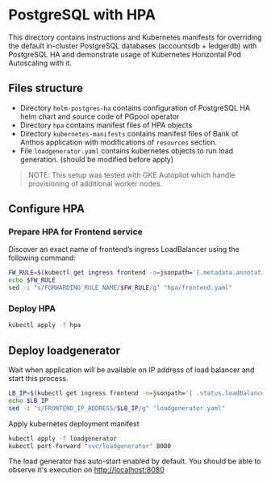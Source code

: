 # PostgreSQL with HPA

This directory contains instructions and Kubernetes manifests for overriding the default in-cluster PostgreSQL databases (accountsdb + ledgerdb) with PostgreSQL HA and demonstrate usage of Kubernetes Horizontal Pod Autoscaling with it.

## Files structure

* Directory `helm-postgres-ha` contains configuration of PostgreSQL HA helm chart and source code of PGpool operator
* Directory `hpa` contains manifest files of HPA objects
* Directory `kubernetes-manifests` contains manifest files of Bank of Anthos application with modifications of `resources` section.
* File `loadgenerator.yaml` contains kubernetes objects to run load generation. (should be modified before apply)

> NOTE: This setup was tested with GKE Autopilot which handle provisioning of additional worker nodes.

## Configure HPA

### Prepare HPA for Frontend service

Discover an exact name of frontend’s ingress LoadBalancer using the following command:

```bash
FW_RULE=$(kubectl get ingress frontend -o=jsonpath='{.metadata.annotations.ingress\.kubernetes\.io/forwarding-rule}')
echo $FW_RULE
sed -i "s/FORWARDING_RULE_NAME/$FW_RULE/g" "hpa/frontend.yaml"
```

### Deploy HPA

```bash
kubectl apply -f hpa
```

## Deploy loadgenerator

Wait when application will be available on IP address of load balancer and start this process.

```bash
LB_IP=$(kubectl get ingress frontend -o=jsonpath='{ .status.loadBalancer.ingress[0].ip}')
echo $LB_IP
sed -i "s/FRONTEND_IP_ADDRESS/$LB_IP/g" "loadgenerator.yaml"
```

Apply kubernetes deployment manifest

```bash
kubectl apply -f loadgenerator
kubectl port-forward "svc/loadgenerator" 8080
```

The load generator has auto-start enabled by default. You should be able to observe it's execution on <http://localhost:8080>
